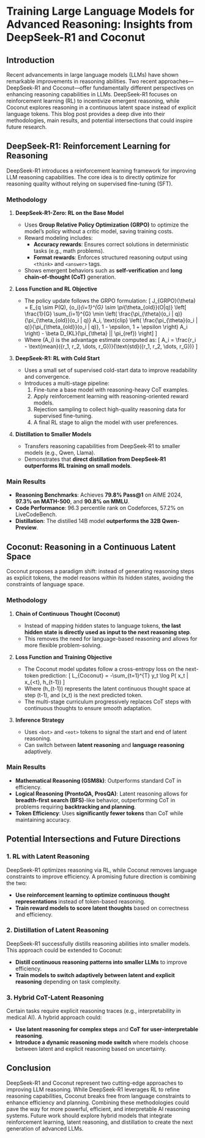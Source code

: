 # Training Large Language Models for Advanced Reasoning: Insights from DeepSeek-R1 and Coconut

## Introduction
Recent advancements in large language models (LLMs) have shown remarkable improvements in reasoning abilities. Two recent approaches—DeepSeek-R1 and Coconut—offer fundamentally different perspectives on enhancing reasoning capabilities in LLMs. DeepSeek-R1 focuses on reinforcement learning (RL) to incentivize emergent reasoning, while Coconut explores reasoning in a continuous latent space instead of explicit language tokens. This blog post provides a deep dive into their methodologies, main results, and potential intersections that could inspire future research.

## DeepSeek-R1: Reinforcement Learning for Reasoning
DeepSeek-R1 introduces a reinforcement learning framework for improving LLM reasoning capabilities. The core idea is to directly optimize for reasoning quality without relying on supervised fine-tuning (SFT). 

### Methodology
1. **DeepSeek-R1-Zero: RL on the Base Model**
   - Uses **Group Relative Policy Optimization (GRPO)** to optimize the model’s policy without a critic model, saving training costs.
   - Reward modeling includes:
     - **Accuracy rewards**: Ensures correct solutions in deterministic tasks (e.g., math problems).
     - **Format rewards**: Enforces structured reasoning output using `<think>` and `<answer>` tags.
   - Shows emergent behaviors such as **self-verification** and **long chain-of-thought (CoT)** generation.
   
2. **Loss Function and RL Objective**
   - The policy update follows the GRPO formulation:
     \[
     J_{GRPO}(\theta) = E_{q \sim P(Q), \{o_i\}_{i=1}^{G} \sim \pi_{\theta_{old}}(O|q)} \left[ \frac{1}{G} \sum_{i=1}^{G} \min \left( \frac{\pi_{\theta}(o_i | q)}{\pi_{\theta_{old}}(o_i | q)} A_i, \text{clip} \left( \frac{\pi_{\theta}(o_i | q)}{\pi_{\theta_{old}}(o_i | q)}, 1 - \epsilon, 1 + \epsilon \right) A_i \right) - \beta D_{KL}(\pi_{\theta} || \pi_{ref}) \right]
     \]
   - Where \(A_i\) is the advantage estimate computed as:
     \[
     A_i = \frac{r_i - \text{mean}(\{r_1, r_2, \dots, r_G\})}{\text{std}(\{r_1, r_2, \dots, r_G\})}
     \]

3. **DeepSeek-R1: RL with Cold Start**
   - Uses a small set of supervised cold-start data to improve readability and convergence.
   - Introduces a multi-stage pipeline:
     1. Fine-tune a base model with reasoning-heavy CoT examples.
     2. Apply reinforcement learning with reasoning-oriented reward models.
     3. Rejection sampling to collect high-quality reasoning data for supervised fine-tuning.
     4. A final RL stage to align the model with user preferences.
   
4. **Distillation to Smaller Models**
   - Transfers reasoning capabilities from DeepSeek-R1 to smaller models (e.g., Qwen, Llama).
   - Demonstrates that **direct distillation from DeepSeek-R1 outperforms RL training on small models**.

### Main Results
- **Reasoning Benchmarks**: Achieves **79.8% Pass@1** on AIME 2024, **97.3% on MATH-500**, and **90.8% on MMLU**.
- **Code Performance**: 96.3 percentile rank on Codeforces, 57.2% on LiveCodeBench.
- **Distillation**: The distilled 14B model **outperforms the 32B Qwen-Preview**.

## Coconut: Reasoning in a Continuous Latent Space
Coconut proposes a paradigm shift: instead of generating reasoning steps as explicit tokens, the model reasons within its hidden states, avoiding the constraints of language space.

### Methodology
1. **Chain of Continuous Thought (Coconut)**
   - Instead of mapping hidden states to language tokens, **the last hidden state is directly used as input to the next reasoning step**.
   - This removes the need for language-based reasoning and allows for more flexible problem-solving.

2. **Loss Function and Training Objective**
   - The Coconut model updates follow a cross-entropy loss on the next-token prediction:
     \[
     L_{Coconut} = -\sum_{t=1}^{T} y_t \log P( x_t | x_{<t}, h_{t-1})
     \]
   - Where \(h_{t-1}\) represents the latent continuous thought space at step \(t-1\), and \(x_t\) is the next predicted token.
   - The multi-stage curriculum progressively replaces CoT steps with continuous thoughts to ensure smooth adaptation.

3. **Inference Strategy**
   - Uses `<bot>` and `<eot>` tokens to signal the start and end of latent reasoning.
   - Can switch between **latent reasoning** and **language reasoning** adaptively.

### Main Results
- **Mathematical Reasoning (GSM8k)**: Outperforms standard CoT in efficiency.
- **Logical Reasoning (ProntoQA, ProsQA)**: Latent reasoning allows for **breadth-first search (BFS)**-like behavior, outperforming CoT in problems requiring **backtracking and planning**.
- **Token Efficiency**: Uses **significantly fewer tokens** than CoT while maintaining accuracy.

## Potential Intersections and Future Directions
### 1. **RL with Latent Reasoning**
DeepSeek-R1 optimizes reasoning via RL, while Coconut removes language constraints to improve efficiency. A promising future direction is combining the two:
- **Use reinforcement learning to optimize continuous thought representations** instead of token-based reasoning.
- **Train reward models to score latent thoughts** based on correctness and efficiency.

### 2. **Distillation of Latent Reasoning**
DeepSeek-R1 successfully distills reasoning abilities into smaller models. This approach could be extended to Coconut:
- **Distill continuous reasoning patterns into smaller LLMs** to improve efficiency.
- **Train models to switch adaptively between latent and explicit reasoning** depending on task complexity.

### 3. **Hybrid CoT-Latent Reasoning**
Certain tasks require explicit reasoning traces (e.g., interpretability in medical AI). A hybrid approach could:
- **Use latent reasoning for complex steps** and **CoT for user-interpretable reasoning**.
- **Introduce a dynamic reasoning mode switch** where models choose between latent and explicit reasoning based on uncertainty.

## Conclusion
DeepSeek-R1 and Coconut represent two cutting-edge approaches to improving LLM reasoning. While DeepSeek-R1 leverages RL to refine reasoning capabilities, Coconut breaks free from language constraints to enhance efficiency and planning. Combining these methodologies could pave the way for more powerful, efficient, and interpretable AI reasoning systems. Future work should explore hybrid models that integrate reinforcement learning, latent reasoning, and distillation to create the next generation of advanced LLMs.

